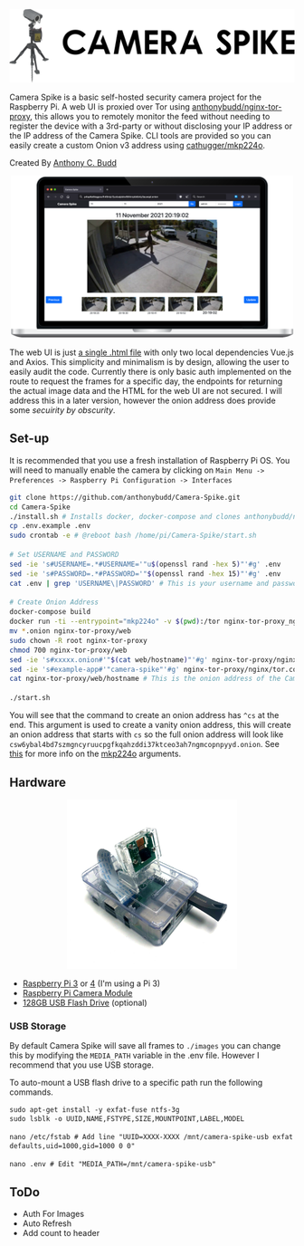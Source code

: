 <p align="center">
    <img src="https://github.com/anthonybudd/camera-spike/raw/master/docs/img/header.png" alt="Header">
</p>

Camera Spike is a basic self-hosted security camera project for the Raspberry Pi. A web UI is proxied over Tor using [anthonybudd/nginx-tor-proxy](https://github.com/anthonybudd/nginx-tor-proxy), this allows you to remotely monitor the feed without needing to register the device with a 3rd-party or without disclosing your IP address or the IP address of the Camera Spike. CLI tools are provided so you can easily create a custom Onion v3 address using [cathugger/mkp224o](https://github.com/cathugger/mkp224o).

Created By [Anthony C. Budd](https://github.com/anthonybudd)


<p align="center">
    <img src="https://github.com/anthonybudd/Camera-Spike/raw/master/docs/img/screenshot.png?v=2" width="500" alt="screenshot">
</p>

The web UI is just [a single .html file](https://github.com/anthonybudd/Camera-Spike/blob/master/src/ui/index.html) with only two local dependencies Vue.js and Axios. This simplicity and minimalism is by design, allowing the user to easily audit the code. Currently there is only basic auth implemented on the route to request the frames for a specific day, the endpoints for returning the actual image data and the HTML for the web UI are not secured. I will address this in a later version, however the onion address does provide some _secuirity by obscurity_.


## Set-up
It is recommended that you use a fresh installation of Raspberry Pi OS. You will need to manually enable the camera by clicking on `Main Menu -> Preferences -> Raspberry Pi Configuration -> Interfaces`

```sh
git clone https://github.com/anthonybudd/Camera-Spike.git
cd Camera-Spike
./install.sh # Installs docker, docker-compose and clones anthonybudd/nginx-tor-proxy
cp .env.example .env
sudo crontab -e # @reboot bash /home/pi/Camera-Spike/start.sh

# Set USERNAME and PASSWORD
sed -ie 's#USERNAME=.*#USERNAME='"u$(openssl rand -hex 5)"'#g' .env
sed -ie 's#PASSWORD=.*#PASSWORD='"$(openssl rand -hex 15)"'#g' .env
cat .env | grep 'USERNAME\|PASSWORD' # This is your username and password

# Create Onion Address
docker-compose build
docker run -ti --entrypoint="mkp224o" -v $(pwd):/tor nginx-tor-proxy_nginx-tor-proxy -n 1 -S 10 -d /tor ^cs 
mv *.onion nginx-tor-proxy/web
sudo chown -R root nginx-tor-proxy
chmod 700 nginx-tor-proxy/web
sed -ie 's#xxxxx.onion#'"$(cat web/hostname)"'#g' nginx-tor-proxy/nginx/tor.conf
sed -ie 's#example-app#'"camera-spike"'#g' nginx-tor-proxy/nginx/tor.conf
cat nginx-tor-proxy/web/hostname # This is the onion address of the Camera Spike

./start.sh
```

You will see that the command to create an onion address has `^cs` at the end. This argument is used to create a vanity onion address, this will create an onion address that starts with `cs` so the full onion address will look like `csw6ybal4bd7szmgncyruucpgfkqahzddi37ktceo3ah7ngmcopnpyyd.onion`. See [this](https://github.com/cathugger/mkp224o/blob/74a13ae5c0ecd26c5bca8ea35edb00a649719ff2/main.c#L400) for more info on the [mkp224o](https://github.com/cathugger/mkp224o) arguments.

## Hardware
<p align="center">
    <img src="https://github.com/anthonybudd/camera-spike/raw/master/docs/img/pi-with-camera.png" width="300" alt="Pi with camera">
</p>

- [Raspberry Pi 3](https://www.amazon.com/CanaKit-Raspberry-Complete-Starter-Kit/dp/B01C6Q2GSY/) or [4](https://www.amazon.com/CanaKit-Raspberry-4GB-Starter-Kit/dp/B07V5JTMV9) (I'm using a Pi 3)
- [Raspberry Pi Camera Module](https://www.amazon.com/dp/B07M9Q43MX)
- [128GB USB Flash Drive](https://www.amazon.com/dp/B07BPG9YX9) (optional)


### USB Storage
By default Camera Spike will save all frames to `./images` you can change this by modifying the `MEDIA_PATH` variable in the .env file. However I recommend that you use USB storage. 

To auto-mount a USB flash drive to a specific path run the following commands.
```
sudo apt-get install -y exfat-fuse ntfs-3g
sudo lsblk -o UUID,NAME,FSTYPE,SIZE,MOUNTPOINT,LABEL,MODEL

nano /etc/fstab # Add line "UUID=XXXX-XXXX /mnt/camera-spike-usb exfat defaults,uid=1000,gid=1000 0 0"

nano .env # Edit "MEDIA_PATH=/mnt/camera-spike-usb"
```


## ToDo
- Auth For Images
- Auto Refresh
- Add count to header